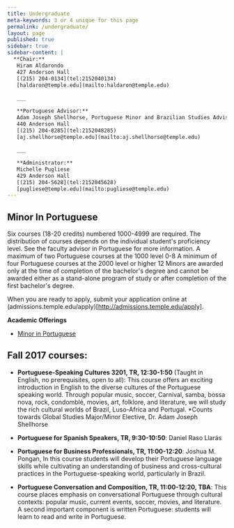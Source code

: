 ```yaml
---
title: Undergraduate
meta-keywords: 3 or 4 unique for this page
permalink: /undergraduate/
layout: page
published: true
sidebar: true
sidebar-content: |
  **Chair:**  
   Hiram Aldarondo  
   427 Anderson Hall  
   [(215) 204-0134](tel:2152040134)  
   [haldaron@temple.edu](mailto:haldaron@temple.edu)  
   
   ___
   
   **Portuguese Advisor:**  
   Adam Joseph Shellhorse, Portuguese Minor and Brazilian Studies Advisor  
   440 Anderson Hall  
   [(215) 204-8285](tel:2152048285)  
   [aj.shellhorse@temple.edu](mailto:aj.shellhorse@temple.edu)  
   
   ___
   
   **Administrator:**  
   Michelle Pugliese  
   429 Anderson Hall   
   [(215) 204-5628](tel:2152045628)  
   [pugliese@temple.edu](mailto:pugliese@temple.edu)
---
```


## Minor In Portuguese

Six courses (18-20 credits) numbered 1000-4999 are required.  The distribution of courses depends on the individual student's proficiency level.  See the faculty advisor in Portuguese for more information.
A maximum of two Portuguese courses at the 1000 level	0-8
A minimum of four Portuguese courses at the 2000 level or higher 	12
Minors are awarded only at the time of completion of the bachelor's degree and cannot be awarded either as a stand-alone program of study or after completion of the first bachelor's degree.

When you are ready to apply, submit your application online at (admissions.temple.edu/apply)[http://admissions.temple.edu/apply].

**Academic Offerings**

- [Minor in Portuguese](http://bulletin.temple.edu/undergraduate/liberal-arts/spanish-portuguese/minor-portuguese/)

## Fall 2017 courses:

- **Portuguese-Speaking Cultures 3201, TR, 12:30-1:50** (Taught in English, no prerequisites, open to all): This course offers an exciting introduction in English to the diverse cultures of the Portuguese speaking world. Through popular music, soccer, Carnival, samba, bossa nova, rock, condomblé, movies, art, folklore, and literature, we will study the rich cultural worlds of Brazil, Luso-Africa and Portugal. *Counts towards Global Studies Major/Minor Elective, Dr. Adam Joseph Shellhorse

- **Portuguese for Spanish Speakers, TR, 9:30-10:50**: Daniel Raso Llarás

- **Portuguese for Business Professionals, TR, 11:00-12:20**: Joshua M. Pongan, In this course students will develop their Portuguese language skills while cultivating an understanding of business and cross-cultural practices in the Portuguese-speaking world, particularly in Brazil.

- **Portuguese Conversation and Composition, TR, 11:00-12:20, TBA**: This course places emphasis on conversational Portuguese through cultural contexts: popular music, current events, soccer, movies, and literature.  A second important component is written Portuguese: students will learn to read and write in Portuguese.
